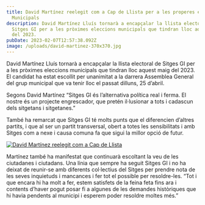 ```yaml
---
title: David Martínez reelegit com a Cap de Llista per a les properes eleccions
  Municipals
description: David Martínez Lluís tornarà a encapçalar la llista electoral de
  Sitges GI per a les pròximes eleccions municipals que tindran lloc aquest maig
  del 2023.
pubDate: 2023-02-07T12:57:38.092Z
image: /uploads/david-martinez-370x370.jpg
---
```

David Martínez Lluís tornarà a encapçalar la llista electoral de Sitges GI per a les pròximes eleccions municipals que tindran lloc aquest maig del 2023. El candidat ha estat escollit per unanimitat a la darrera Assemblea General del grup municipal que va tenir lloc el passat dilluns, 25 d’abril.

Segons David Martínez “Sitges GI és l’alternativa política real i ferma. El nostre és un projecte engrescador, que pretén il·lusionar a tots i cadascun dels sitgetans i sitgetanes.”

També ha remarcat que Sitges GI té molts punts que el diferencien d’altres partits, i que al ser un partit transversal, obert a totes les sensibilitats i amb Sitges com a nexe i causa comuna fa que sigui la millor opció de futur.

[![David Martínez reelegit com a Cap de Llista ](/uploads/IMG_20220425_204004-scaled.jpg)](/uploads/IMG_20220425_204004-scaled.jpg)

Martínez també ha manifestat que continuarà escoltant la veu de les ciutadanes i ciutadans. Una línia que sempre ha seguit Sitges GI i no ha deixat de reunir-se amb diferents col·lectius del Sitges per prendre nota de les seves inquietuds i mancances i fer tot el possible per resoldre-les. “Tot i que encara hi ha molt a fer, estem satisfets de la feina feta fins ara i contents d’haver pogut posar fi a algunes de les demandes històriques que hi havia pendents al municipi i esperem poder resoldre moltes més.”